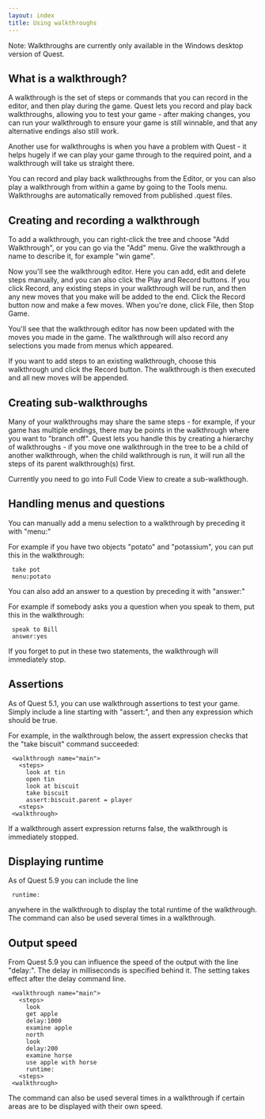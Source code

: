 ```yaml
---
layout: index
title: Using walkthroughs
---
```


<div class="alert alert-info">
Note: Walkthroughs are currently only available in the Windows desktop version of Quest.

</div>

What is a walkthrough?
----------------------

A walkthrough is the set of steps or commands that you can record in the editor, and then play during the game. Quest lets you record and play back walkthroughs, allowing you to test your game - after making changes, you can run your walkthrough to ensure your game is still winnable, and that any alternative endings also still work.

Another use for walkthroughs is when you have a problem with Quest - it helps hugely if we can play your game through to the required point, and a walkthrough will take us straight there.

You can record and play back walkthroughs from the Editor, or you can also play a walkthrough from within a game by going to the Tools menu. Walkthroughs are automatically removed from published .quest files.

Creating and recording a walkthrough
------------------------------------

To add a walkthrough, you can right-click the tree and choose "Add Walkthrough", or you can go via the "Add" menu. Give the walkthrough a name to describe it, for example "win game".

Now you'll see the walkthrough editor. Here you can add, edit and delete steps manually, and you can also click the Play and Record buttons. If you click Record, any existing steps in your walkthrough will be run, and then any new moves that you make will be added to the end. Click the Record button now and make a few moves. When you're done, click File, then Stop Game.

You'll see that the walkthrough editor has now been updated with the moves you made in the game. The walkthrough will also record any selections you made from menus which appeared.

If you want to add steps to an existing walkthrough, choose this walkthrough und click the Record button. The walkthrough is then executed and all new moves will be appended.

Creating sub-walkthroughs
-------------------------

Many of your walkthroughs may share the same steps - for example, if your game has multiple endings, there may be points in the walkthrough where you want to "branch off". Quest lets you handle this by creating a hierarchy of walkthroughs - if you move one walkthrough in the tree to be a child of another walkthrough, when the child walkthrough is run, it will run all the steps of its parent walkthrough(s) first.

Currently you need to go into Full Code View to create a sub-walkthough.


Handling menus and questions
----------------------------

You can manually add a menu selection to a walkthrough by preceding it with "menu:"

For example if you have two objects "potato" and "potassium", you can put this in the walkthrough:

     take pot
     menu:potato

You can also add an answer to a question by preceding it with "answer:"

For example if somebody asks you a question when you speak to them, put this in the walkthrough:

     speak to Bill
     answer:yes

If you forget to put in these two statements, the walkthrough will immediately stop.

Assertions
----------

As of Quest 5.1, you can use walkthrough assertions to test your game. Simply include a line starting with "assert:", and then any expression which should be true.

For example, in the walkthrough below, the assert expression checks that the "take biscuit" command succeeded:

     <walkthrough name="main">
       <steps>
         look at tin
         open tin
         look at biscuit
         take biscuit
         assert:biscuit.parent = player
       <steps>
     <walkthrough>

If a walkthrough assert expression returns false, the walkthrough is immediately stopped.

Displaying runtime
------------------

As of Quest 5.9 you can include the line

     runtime:

anywhere in the walkthrough to display the total runtime of the walkthrough. The command can also be used several times in a walkthrough.

Output speed
------------

From Quest 5.9 you can influence the speed of the output with the line "delay:". The delay in milliseconds is specified behind it. The setting takes effect after the delay command line.

     <walkthrough name="main">
       <steps>
         look 
         get apple
         delay:1000
         examine apple
         north
         look
         delay:200
         examine horse
         use apple with horse
         runtime:
       <steps>
     <walkthrough>

The command can also be used several times in a walkthrough if certain areas are to be displayed with their own speed.
